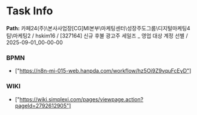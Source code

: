 # Task Info

**Path:** 카페24(주)\본사사업장\[CG]MI본부\마케팅센터\성장주도그룹\디지털마케팅4팀\마케팅2 / hskim16 / [327164] 신규 후불 광고주 세일즈 _ 영업 대상 계정 선별 / 2025-09-01_00-00-00

### BPMN
- ["https://n8n-mi-015-web.hanpda.com/workflow/hz5Oi9Z9vquFcEyD"]

### WIKI
- ["https://wiki.simplexi.com/pages/viewpage.action?pageId=2792612905"]

